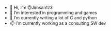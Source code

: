 - 👋 Hi, I’m @Jimsan123
- 👀 I’m interested in programming and games  
- 🌱 I’m currently writing a lot of C and python
- 📫 I’m currently working as a consulting SW dev

<!---
Jimsan123/Jimsan123 is a ✨ special ✨ repository because its `README.md` (this file) appears on your GitHub profile.
You can click the Preview link to take a look at your changes.
--->
